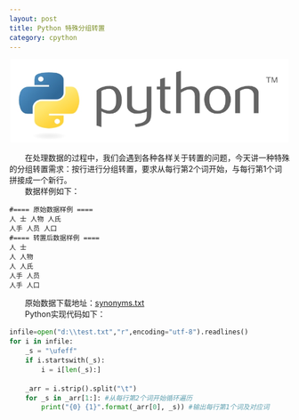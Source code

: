 ```yaml
---
layout: post
title: Python 特殊分组转置
category: cpython
---
```

<div align="center">
<img width="500" height="150" alt="图片名称" src="https://raw.githubusercontent.com/carrylaw/IMG/master/img_py/jp8.jpg" />
</div>

&emsp;&emsp;在处理数据的过程中，我们会遇到各种各样关于转置的问题，今天讲一种特殊的分组转置需求：按行进行分组转置，要求从每行第2个词开始，与每行第1个词拼接成一个新行。         
&emsp;&emsp;数据样例如下：
```shell
#==== 原始数据样例 ====
人 士 人物 人氏	 																																																																	
人手 人员 人口
#==== 转置后数据样例 ====
人 士
人 人物
人 人氏
人手 人员
人手 人口
```

&emsp;&emsp;原始数据下载地址：[synonyms.txt](https://github.com/carrylaw/Archive/blob/master/%E6%9C%BA%E5%99%A8%E5%AD%A6%E4%B9%A0%E6%96%87%E4%BB%B6%E5%A4%B9/synonyms.txt)         
&emsp;&emsp;Python实现代码如下：
```python
infile=open("d:\\test.txt","r",encoding="utf-8").readlines()
for i in infile:
    _s = "\ufeff"
    if i.startswith(_s):
        i = i[len(_s):]
                
    _arr = i.strip().split("\t")
    for _s in _arr[1:]: #从每行第2个词开始循环遍历
        print("{0} {1}".format(_arr[0], _s)) #输出每行第1个词及对应词
```
